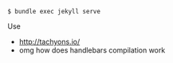```
$ bundle exec jekyll serve
```

Use
* http://tachyons.io/
* omg how does handlebars compilation work
